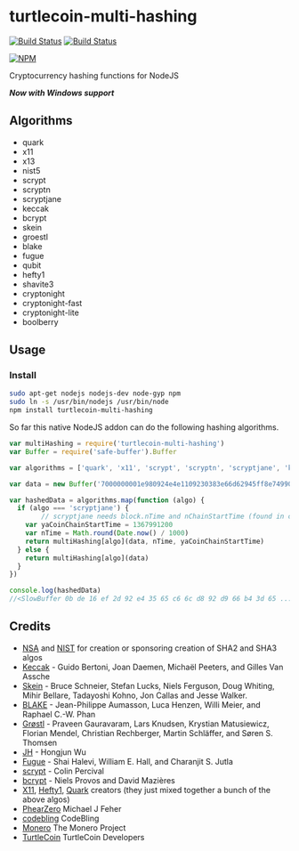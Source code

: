 # turtlecoin-multi-hashing

[![Build Status](https://travis-ci.org/brandonlehmann/node8-multi-hashing.png?branch=master)](https://travis-ci.org/brandonlehmann/node8-multi-hashing) [![Build Status](https://ci.appveyor.com/api/projects/status/github/brandonlehmann/node8-multi-hashing?branch=master&svg=true)](https://ci.appveyor.com/project/brandonlehmann/node8-multi-hashing/branch/master)

[![NPM](https://nodei.co/npm/turtlecoin-multi-hashing.png?downloads=true&stars=true)](https://nodei.co/npm/turtlecoin-multi-hashing/)

Cryptocurrency hashing functions for NodeJS

***Now with Windows support***

## Algorithms

* quark
* x11
* x13
* nist5
* scrypt
* scryptn
* scryptjane
* keccak
* bcrypt
* skein
* groestl
* blake
* fugue
* qubit
* hefty1
* shavite3
* cryptonight
* cryptonight-fast
* cryptonight-lite
* boolberry

## Usage

### Install

```bash
sudo apt-get nodejs nodejs-dev node-gyp npm
sudo ln -s /usr/bin/nodejs /usr/bin/node
npm install turtlecoin-multi-hashing
```

So far this native NodeJS addon can do the following hashing algorithms.

```javascript
var multiHashing = require('turtlecoin-multi-hashing')
var Buffer = require('safe-buffer').Buffer

var algorithms = ['quark', 'x11', 'scrypt', 'scryptn', 'scryptjane', 'keccak', 'bcrypt', 'skein', 'blake']

var data = new Buffer('7000000001e980924e4e1109230383e66d62945ff8e749903bea4336755c00000000000051928aff1b4d72416173a8c3948159a09a73ac3bb556aa6bfbcad1a85da7f4c1d13350531e24031b939b9e2b', 'hex')

var hashedData = algorithms.map(function (algo) {
  if (algo === 'scryptjane') {
        // scryptjane needs block.nTime and nChainStartTime (found in coin source)
    var yaCoinChainStartTime = 1367991200
    var nTime = Math.round(Date.now() / 1000)
    return multiHashing[algo](data, nTime, yaCoinChainStartTime)
  } else {
    return multiHashing[algo](data)
  }
})

console.log(hashedData)
//<SlowBuffer 0b de 16 ef 2d 92 e4 35 65 c6 6c d8 92 d9 66 b4 3d 65 ..... >
```


## Credits

* [NSA](http://www.nsa.gov/) and [NIST](http://www.nist.gov/) for creation or sponsoring creation of SHA2 and SHA3 algos
* [Keccak](http://en.wikipedia.org/wiki/Keccak) - Guido Bertoni, Joan Daemen, Michaël Peeters, and Gilles Van Assche
* [Skein](http://en.wikipedia.org/wiki/Skein_(hash_function)) - Bruce Schneier, Stefan Lucks, Niels Ferguson, Doug Whiting, Mihir Bellare, Tadayoshi Kohno, Jon Callas and Jesse Walker.
* [BLAKE](http://en.wikipedia.org/wiki/BLAKE_(hash_function)) - Jean-Philippe Aumasson, Luca Henzen, Willi Meier, and Raphael C.-W. Phan
* [Grøstl](http://en.wikipedia.org/wiki/Gr%C3%B8stl) - Praveen Gauravaram, Lars Knudsen, Krystian Matusiewicz, Florian Mendel, Christian Rechberger, Martin Schläffer, and Søren S. Thomsen
* [JH](http://en.wikipedia.org/wiki/JH_(hash_function)) - Hongjun Wu
* [Fugue](http://en.wikipedia.org/wiki/Fugue_(hash_function)) - Shai Halevi, William E. Hall, and Charanjit S. Jutla
* [scrypt](http://en.wikipedia.org/wiki/Scrypt) - Colin Percival
* [bcrypt](http://en.wikipedia.org/wiki/Bcrypt) - Niels Provos and David Mazières
* [X11](http://www.darkcoin.io/), [Hefty1](http://heavycoin.github.io/about.html), [Quark](http://www.qrk.cc/) creators (they just mixed together a bunch of the above algos)
* [PhearZero](https://github.com/PhearZero) Michael J Feher
* [codebling](https://github.com/codebling) CodeBling
* [Monero](https://github.com/monero-project/monero) The Monero Project
* [TurtleCoin](https://github.com/turtlecoin) TurtleCoin Developers
